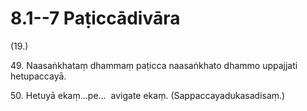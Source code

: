 

# 8.1--7 Paṭiccādivāra



(19.)

49\. Naasaṅkhataṃ dhammaṃ paṭicca naasaṅkhato dhammo uppajjati hetupaccayā.

50\. Hetuyā ekaṃ…pe…  avigate ekaṃ. (Sappaccayadukasadisaṃ.)



